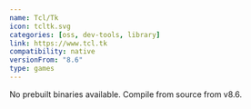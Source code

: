 ```yaml
---
name: Tcl/Tk
icon: tcltk.svg
categories: [oss, dev-tools, library]
link: https://www.tcl.tk
compatibility: native
versionFrom: "8.6"
type: games
---
```


No prebuilt binaries available. Compile from source from v8.6.
